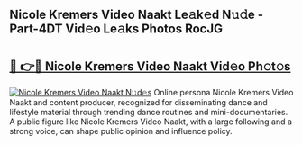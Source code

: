 ## Nicole Kremers Video Naakt Le𝚊k𝚎d N𝚞𝚍e - Part-4DT Vid𝚎o Le𝚊ks Photos RocJG

# <h2><a href="http://fb8rur.evod.top/?m=Nicole+Kremers+Video+Naakt">🔗 👉🔴 Nicole Kremers Video Naakt Vid𝚎o Ph𝚘t𝚘s</a></h2>

[![Nicole Kremers Video Naakt N𝚞d𝚎s](https://i.imgur.com/8V9OHl7.gif)](http://fb8rur.evod.top/?m=Nicole+Kremers+Video+Naakt)
Online persona Nicole Kremers Video Naakt and content producer, recognized for disseminating dance and lifestyle material through trending dance routines and mini-documentaries. A public figure like Nicole Kremers Video Naakt, with a large following and a strong voice, can shape public opinion and influence policy. 
